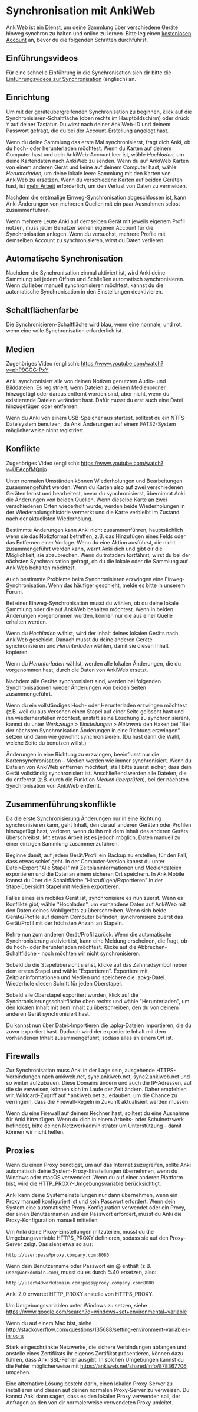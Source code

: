# Synchronisation mit AnkiWeb

<!-- toc -->

AnkiWeb ist ein Dienst, um deine Sammlung über verschiedene Geräte hinweg synchron
zu halten und online zu lernen. Bitte leg einen [kostenlosen Account](https://ankiweb.net/)
an, bevor du die folgenden Schritten durchführst.

## Einführungsvideos

Für eine schnelle Einführung in die Synchronisation sieh dir bitte die
[Einführungsvideos zur Synchronisation](https://www.youtube.com/watch?v=YkiM4DPzSVc&list=PLGgmaKOIHykFoomqkBJAyGiDQ2kyiuTao&yt:cc=on)
(englisch) an.

## Einrichtung

Um mit der geräteübergreifenden Synchronisation zu beginnen, klick auf die
Synchronisieren-Schaltfläche (oben rechts im Hauptbildschirm) oder drück <kbd>Y</kbd>
auf deiner Tastatur.
Du wirst nach deiner AnkiWeb-ID und deinem Passwort gefragt, die du bei der
Account-Erstellung angelegt hast.

Wenn du deine Sammlung das erste Mal synchronisierst, fragt dich Anki, ob du hoch-
oder herunterladen möchtest. Wenn du Karten auf deinem Computer hast und dein
AnkiWeb-Account leer ist, wähle _Hochladen_, um deine Kartendaten nach AnkiWeb
zu senden. Wenn du auf AnkiWeb Karten von einem anderen Gerät und keine auf deinem
Computer hast, wähle _Herunterladen_, um deine lokale leere Sammlung mit den Karten
von AnkiWeb zu ersetzen. Wenn du verschiedene Karten auf beiden Geräten hast, ist
[mehr Arbeit](#merging-conflicts) erforderlich, um den Verlust von Daten zu vermeiden.

Nachdem die erstmalige Einweg-Synchronisation abgeschlossen ist, kann Anki Änderungen
von mehreren Quellen mit ein paar Ausnahmen selbst zusammenführen.

Wenn mehrere Leute Anki auf demselben Gerät mit jeweils eigenem Profil nutzen,
muss jeder Benutzer seinen eigenen Account für die Synchronisation anlegen.
Wenn du versuchst, mehrere Profile mit demselben Account zu synchronisieren, wirst
du Daten verlieren.

## Automatische Synchronisation

Nachdem die Synchronisation einmal aktiviert ist, wird Anki deine Sammlung bei jedem
Öffnen und Schließen automatisch synchronisieren. Wenn du lieber manuell synchronisieren
möchtest, kannst du die automatische Synchronisation in den Einstellungen deaktivieren.

## Schaltflächenfarbe

Die Synchronisieren-Schaltfläche wird blau, wenn eine normale, und rot, wenn eine
volle Synchronisation erforderlich ist.

## Medien

Zugehöriges Video (englisch): <https://www.youtube.com/watch?v=phP9GGG-PxY>

Anki synchronisiert alle von deinen Notizen genutzten Audio- und Bilddateien.
Es registriert, wenn Dateien zu deinem Medienordner hinzugefügt oder daraus
entfernt worden sind, aber nicht, wenn du existierende Dateien verändert hast.
Dafür musst du erst auch eine Datei hinzugefügen oder entfernen.

Wenn du Anki von einem USB-Speicher aus startest, solltest du ein NTFS-Dateisystem
benutzen, da Anki Änderungen auf einem FAT32-System möglicherweise nicht registriert.

## Konflikte

Zugehöriges Video (englisch): <https://www.youtube.com/watch?v=UEAcpfMQnjo>

Unter normalen Umständen können Wiederholungen und Bearbeitungen zusammengeführt
werden. Wenn du Karten also auf zwei verschiedenen Geräten lernst und bearbeitest,
bevor du synchronisierst, übernimmt Anki die Änderungen von beiden Quellen.
Wenn dieselbe Karte an zwei verschiedenen Orten wiederholt wurde, werden beide
Wiederholungen in der Wiederholungshistorie vermerkt und die Karte verbleibt im
Zustand nach der aktuellsten Wiederholung.

Bestimmte Änderungen kann Anki nicht zusammenführen, hauptsächlich wenn sie das
Notizformat betreffen, z.B. das Hinzufügen eines Felds oder das Entfernen einer Vorlage.
Wenn du eine Aktion ausführst, die nicht zusammengeführt werden kann, warnt Anki
dich und gibt dir die Möglichkeit, sie abzubrechen. Wenn du trotzdem fortfährst,
wirst du bei der nächsten Synchronisation gefragt, ob du die lokale oder die Sammlung
auf AnkiWeb behalten möchtest.

Auch bestimmte Probleme beim Synchronisieren erzwingen eine Einweg-Synchronisation.
Wenn das häufiger geschieht, melde es bitte in unserem Forum.

Bei einer Einweg-Synchronisation musst du wählen, ob du deine lokale Sammlung
oder die auf AnkiWeb behalten möchtest. Wenn in beiden Änderungen vorgenommen
wurden, können nur die aus einer Quelle erhalten werden.

Wenn du _Hochladen_ wählst, wird der Inhalt deines lokalen Geräts nach AnkiWeb
geschickt. Danach musst du deine anderen Geräte synchronisieren und _Herunterladen_
wählen, damit sie diesen Inhalt kopieren.

Wenn du _Herunterladen_ wählst, werden alle lokalen Änderungen, die du vorgenommen
hast, durch die Daten von AnkiWeb ersetzt.

Nachdem alle Geräte synchronisiert sind, werden bei folgenden Synchronisationen
wieder Änderungen von beiden Seiten zusammengeführt.

Wenn du ein vollständiges Hoch- oder Herunterladen erzwingen möchtest (z.B. weil
du aus Versehen einen Stapel auf einer Seite gelöscht hast und ihn wiederherstellen
möchtest, anstatt seine Löschung zu synchronisieren), kannst du unter
_Werkzeuge > Einstellungen > Netzwerk_ den Haken bei "Bei der nächsten Synchronisation
Änderungen in eine Richtung erzwingen" setzen und dann wie gewohnt synchronisieren.
(Du hast dann die Wahl, welche Seite du benutzen willst.)

Änderungen in eine Richtung zu erzwingen, beeinflusst nur die Kartensynchronisation
– Medien werden wie immer synchronisiert. Wenn du Dateien von AnkiWeb entfernen
möchtest, stell bitte zuerst sicher, dass dein Gerät vollständig synchronisiert ist.
Anschließend werden alle Dateien, die du entfernst (z.B. durch die Funktion
_Medien überprüfen_), bei der nächsten Synchronisation von AnkiWeb entfernt.

## Zusammenführungskonflikte

Da die [erste Synchronisierung](#einrichtung) Änderungen nur in eine Richtung synchronisieren kann,
geht Inhalt, den du auf anderen Geräten oder Profilen hinzugefügt hast, verloren, wenn
du ihn mit dem Inhalt des anderen Geräts überschreibst. Mit etwas Arbeit ist es jedoch möglich,
Daten manuell zu einer einzigen Sammlung zusammenzuführen.

Beginne damit, auf jedem Gerät/Profil ein Backup zu erstellen, für den Fall, dass etwas schief geht. In der
Computer-Version kannst du unter Datei&gt;Export "Alle Stapel" mit Zeitplaninformationen und
Mediendateien exportieren und die Datei an einem sicheren Ort speichern. In AnkiMobile kannst du
über die Schaltfläche "Hinzufügen/Exportieren" in der Stapelübersicht Stapel mit
Medien exportieren.

Falles eines ein mobiles Gerät ist, synchronisiere es nun zuerst. Wenn es Konflikte gibt, wähle "Hochladen",
um vorhandene Daten auf AnkiWeb mit den Daten deines Mobilgeräts zu überschreiben. Wenn sich
beide Geräte/Profile auf deinem Computer befinden, synchronisiere zuerst das Gerät/Profil mit der
höchsten Anzahl an Stapeln.

Kehre nun zum anderen Gerät/Profil zurück. Wenn die automatische Synchronisierung aktiviert ist,
kann eine Meldung erscheinen, die fragt, ob du hoch- oder herunterladen möchtest. Klicke auf
die Abbrechen-Schaltfläche - noch möchten wir nicht synchronisieren.

Sobald du die Stapelübersicht siehst, klicke auf das Zahnradsymbol neben dem ersten Stapel und wähle
"Exportieren". Exportiere mit Zeitplaninformationen und Medien und speichere die
.apkg-Datei. Wiederhole diesen Schritt für jeden Oberstapel.

Sobald alle Oberstapel exportiert wurden, klick auf die Synchronisierungsschaltfläche oben rechts und
wähle "Herunterladen", um den lokalen Inhalt mit dem Inhalt zu überschreiben, den du von deinem
anderen Gerät synchronisiert hast.

Du kannst nun über Datei&gt;Importieren die .apkg-Dateien importieren, die du zuvor exportiert hast.
Dadurch wird der exportierte Inhalt mit dem vorhandenen Inhalt zusammengeführt, sodass alles an
einem Ort ist.

## Firewalls

Zur Synchronisation muss Anki in der Lage sein, ausgehende HTTPS-Verbindungen
nach ankiweb.net, sync.ankiweb.net, sync2.ankiweb.net und so weiter aufzubauen.
Diese Domains ändern und auch die IP-Adressen, auf die sie verweisen, können sich im
Laufe der Zeit ändern. Daher empfehlen wir, Wildcard-Zugriff auf \*.ankiweb.net zu erlauben,
um die Chance zu verringern, dass die Firewall-Regeln in Zukunft aktualisiert werden müssen.

Wenn du eine Firewall auf deinem Rechner hast, solltest du eine Ausnahme für
Anki hinzufügen. Wenn du dich in einem Arbeits- oder Schulnetzwerk befindest,
bitte deinen Netzwerkadministrator um Unterstützung - damit können wir nicht helfen.

## Proxies

Wenn du einen Proxy benötigst, um auf das Internet zuzugreifen, sollte Anki
automatisch deine System-Proxy-Einstellungen übernehmen, wenn du Windows oder
macOS verwendest. Wenn du auf einer anderen Plattform bist, wird die
HTTP_PROXY-Umgebungsvariable berücksichtigt.

Anki kann deine Systemeinstellungen nur dann übernehmen, wenn ein Proxy manuell
konfiguriert ist und kein Passwort erfordert. Wenn dein System eine automatische
Proxy-Konfiguration verwendet oder ein Proxy, der einen Benutzernamen und ein
Passwort erfordert, musst du Anki die Proxy-Konfiguration manuell mitteilen.

Um Anki deine Proxy-Einstellungen mitzuteilen, musst du die Umgebungsvariable HTTPS_PROXY
definieren, sodass sie auf den Proxy-Server zeigt. Das sieht etwa so aus:

    http://user:pass@proxy.company.com:8080

Wenn dein Benutzername oder Passwort ein @ enthält (z.B. `user@workdomain.com`),
musst du es durch %40 ersetzen, also:

    http://user%40workdomain.com:pass@proxy.company.com:8080

Anki 2.0 erwartet HTTP_PROXY anstelle von HTTPS_PROXY.

Um Umgebungsvariablen unter Windows zu setzen, siehe
<https://www.google.com/search?q=windows+set+environmental+variable>

Wenn du auf einem Mac bist, siehe
<http://stackoverflow.com/questions/135688/setting-environment-variables-in-os-x>

Stark eingeschränkte Netzwerke, die sichere Verbindungen abfangen und anstelle
eines Zertifikats ihr eigenes Zertifikat präsentieren, können dazu führen, dass
Anki SSL-Fehler ausgibt. In solchen Umgebungen kannst du die Fehler möglicherweise
mit <https://ankiweb.net/shared/info/878367706> umgehen.

Eine alternative Lösung besteht darin, einen lokalen Proxy-Server zu installieren
und diesen auf deinen normalen Proxy-Server zu verweisen. Du kannst Anki dann sagen,
dass es den lokalen Proxy verwenden soll, der Anfragen an den von dir normalerweise
verwendeten Proxy umleitet.
